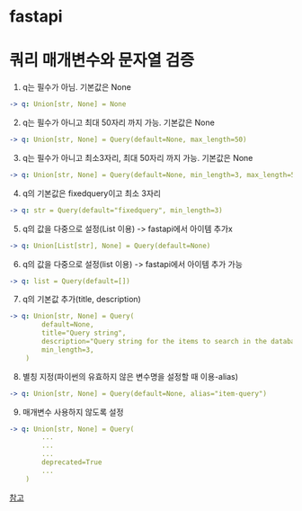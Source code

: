 # fastapi


# 쿼리 매개변수와 문자열 검증

1. q는 필수가 아님. 기본값은 None
```yml
-> q: Union[str, None] = None
```

2. q는 필수가 아니고 최대 50자리 까지 가능. 기본값은 None
```yml
-> q: Union[str, None] = Query(default=None, max_length=50)
```
3. q는 필수가 아니고 최소3자리, 최대 50자리 까지 가능. 기본값은 None
```yml
-> q: Union[str, None] = Query(default=None, min_length=3, max_length=50)
```

4. q의 기본값은 fixedquery이고 최소 3자리
```yml
-> q: str = Query(default="fixedquery", min_length=3)
```

5. q의 값을 다중으로 설정(List 이용) -> fastapi에서 아이템 추가x
```yml
-> q: Union[List[str], None] = Query(default=None)
```

6. q의 값을 다중으로 설정(list 이용) -> fastapi에서 아이템 추가 가능
```yml
-> q: list = Query(default=[])
```

7. q의 기본값 추가(title, description)
```yml
-> q: Union[str, None] = Query(
        default=None,
        title="Query string",
        description="Query string for the items to search in the database that have a good match",
        min_length=3,
    )
```

8. 별칭 지정(파이썬의 유효하지 않은 변수명을 설정할 때 이용-alias)
```yml
-> q: Union[str, None] = Query(default=None, alias="item-query")
```

9. 매개변수 사용하지 않도록 설정
```yml
-> q: Union[str, None] = Query(
        ... 
        ... 
        ...
        deprecated=True
        ...
    )
```

[참고](https://fastapi.tiangolo.com/ko/tutorial/query-params-str-validations/)